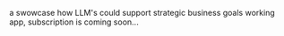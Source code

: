 a swowcase how LLM's could support strategic business goals
working app, subscription is coming soon...
